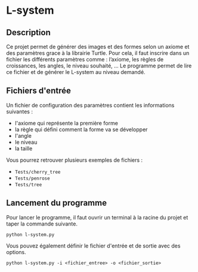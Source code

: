 # L-system

## Description
Ce projet permet de générer des images et des formes selon un axiome et des paramètres grace à la librairie Turtle. Pour cela, il faut inscrire dans un fichier les différents paramètres comme : l’axiome, les règles de croissances, les angles, le niveau souhaité, …
Le programme permet de lire ce fichier et de générer le L-system au niveau demandé.

## Fichiers d'entrée
Un fichier de configuration des paramètres contient les informations suivantes :
- l'axiome qui représente la première forme
- la règle qui défini comment la forme va se développer
- l'angle 
- le niveau
- la taille 

Vous pourrez retrouver plusieurs exemples de fichiers : 
- `Tests/cherry_tree`
- `Tests/penrose`
- `Tests/tree`

## Lancement du programme
Pour lancer le programme, il faut ouvrir un terminal à la racine du projet et taper la commande suivante.
```
python l-system.py 
```
Vous pouvez également définir le fichier d'entrée et de sortie avec des options.
```
python l-system.py -i <fichier_entree> -o <fichier_sortie>
```